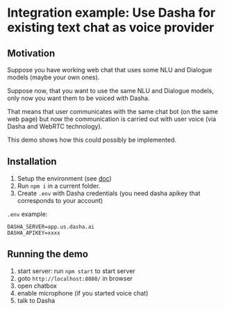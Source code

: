 # Integration example: Use Dasha for existing text chat as voice provider

## Motivation

Suppose you have working web chat that uses some NLU and Dialogue models (maybe your own ones).

Suppose now, that you want to use the same NLU and Dialogue models, only now you want them to be voiced with Dasha.

That means that user communicates with the same chat bot (on the same web page) but now the communication is carried out with user voice (via Dasha and WebRTC technology).

This demo shows how this could possibly be implemented.

<!-- ## Implementation details

The mock of external service is implemented as an http-server in `external-service.js`. The server provides methods for getting simple html pages with chatboxes and the api to control the conversation.





There is a mocked external service (`external-service.js`) that imitates the work of some NLU and Dialogue model as independent service.

The Dasha is used as a provider for stt, tts and all other necessary services.

The server runs Dasha application and mock service and controls the communication between them. It also acts like a `SIP` server.

When the client is created, the necessary `SIP` credentials are requested from the server to establish connection and further calls. (see [WebRTC example description](../../Features/VoIP-WebRTC) for details)

When the chat-box is triggered, the server creates Dasha conversation along with mock conversation.

The communication pipeline is as follows:
- the user voice is streamed from client to dasha application (on server) via WebRTC.
- Dasha converts user voice to a text and pases it to the server via http request.
- user input is processed on server
- the bot response is sent back to Dasha and to the client's chatbox
- at the same time the response is voiced by Dasha TTS and is streamed to the client via WebRTC -->


## Installation

1. Setup the environment (see [doc](https://docs.dasha.ai/en-us/default/setup-enviroment/))
2. Run `npm i` in a current folder.
3. Create `.env` with Dasha credentials (you need dasha apikey that corresponds to your account)
 
`.env` example:
```
DASHA_SERVER=app.us.dasha.ai
DASHA_APIKEY=xxxx
```

## Running the demo

1. start server: run `npm start` to start server
2. goto `http://localhost:8080/` in browser
3. open chatbox
4. enable microphone (if you started voice chat)
5. talk to Dasha
